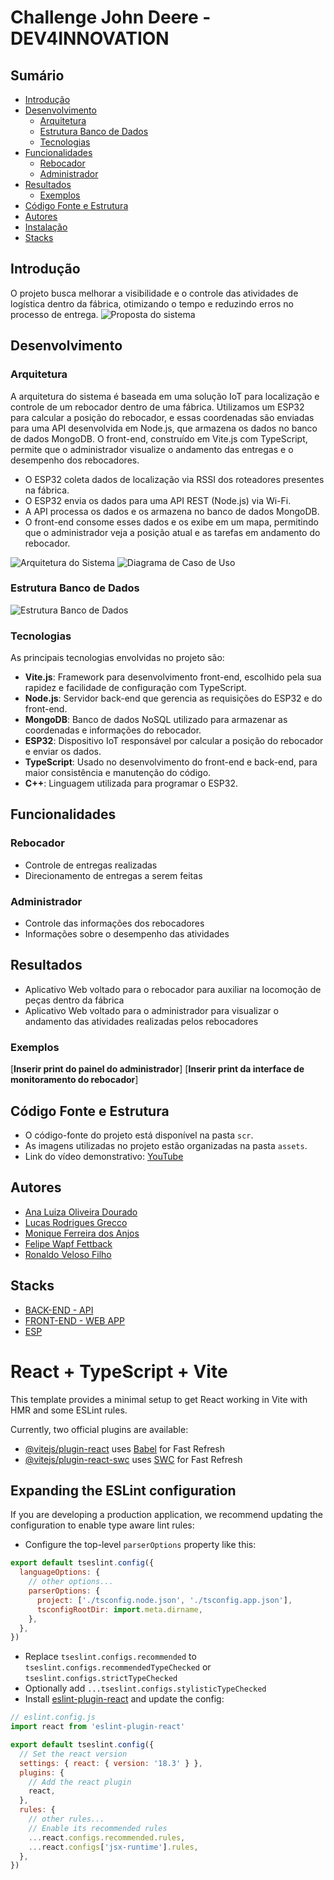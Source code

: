 
# Challenge John Deere - DEV4INNOVATION
## Sumário

- [Introdução](#introdução)
- [Desenvolvimento](#desenvolvimento)
  - [Arquitetura](#arquitetura)
  - [Estrutura Banco de Dados](#estrutura-banco-de-dados)
  - [Tecnologias](#tecnologias)
- [Funcionalidades](#funcionalidades)
  - [Rebocador](#rebocador)
  - [Administrador](#administrador)
- [Resultados](#resultados)
  - [Exemplos](#exemplos)
- [Código Fonte e Estrutura](#codigo-fonte-e-estrutura)
- [Autores](#autores)
- [Instalação](#react-+-typeScript-+-vite)
- [Stacks](#stacks)



## Introdução
O projeto busca melhorar a visibilidade e o controle das atividades de logística dentro da fábrica, otimizando o tempo e reduzindo erros no processo de entrega.
![Proposta do sistema](./src/assets/proposta.png)

## Desenvolvimento
### Arquitetura

A arquitetura do sistema é baseada em uma solução IoT para localização e controle de um rebocador dentro de uma fábrica. Utilizamos um ESP32 para calcular a posição do rebocador, e essas coordenadas são enviadas para uma API desenvolvida em Node.js, que armazena os dados no banco de dados MongoDB. O front-end, construído em Vite.js com TypeScript, permite que o administrador visualize o andamento das entregas e o desempenho dos rebocadores.

- O ESP32 coleta dados de localização via RSSI dos roteadores presentes na fábrica.
- O ESP32 envia os dados para uma API REST (Node.js) via Wi-Fi.
- A API processa os dados e os armazena no banco de dados MongoDB.
- O front-end consome esses dados e os exibe em um mapa, permitindo que o administrador veja a posição atual e as tarefas em andamento do rebocador.

![Arquitetura do Sistema](./src/assets/arquitetura.png)
![Diagrama de Caso de Uso](./src/assets/diagrama.png)

### Estrutura Banco de Dados
![Estrutura Banco de Dados](./src/assets/banco-de-dados.jpg)

### Tecnologias

As principais tecnologias envolvidas no projeto são:

- **Vite.js**: Framework para desenvolvimento front-end, escolhido pela sua rapidez e facilidade de configuração com TypeScript.
- **Node.js**: Servidor back-end que gerencia as requisições do ESP32 e do front-end.
- **MongoDB**: Banco de dados NoSQL utilizado para armazenar as coordenadas e informações do rebocador.
- **ESP32**: Dispositivo IoT responsável por calcular a posição do rebocador e enviar os dados.
- **TypeScript**: Usado no desenvolvimento do front-end e back-end, para maior consistência e manutenção do código.
- **C++**: Linguagem utilizada para programar o ESP32.

## Funcionalidades
### Rebocador
- Controle de entregas realizadas
- Direcionamento de entregas a serem feitas
### Administrador
- Controle das informações dos rebocadores
- Informações sobre o desempenho das atividades

## Resultados
- Aplicativo Web voltado para o rebocador para auxiliar na locomoção de peças dentro da fábrica
- Aplicativo Web voltado para o administrador para visualizar o andamento das atividades realizadas pelos rebocadores

### Exemplos
[**Inserir print do painel do administrador**]
[**Inserir print da interface de monitoramento do rebocador**]

## Código Fonte e Estrutura
- O código-fonte do projeto está disponível na pasta `scr`.
- As imagens utilizadas no projeto estão organizadas na pasta `assets`.
- Link do vídeo demonstrativo: [YouTube](https://link-do-video)

## Autores

- [Ana Luiza Oliveira Dourado](https://www.linkedin.com/in/ana-dourado/)
- [Lucas Rodrigues Grecco](https://www.linkedin.com/in/lucasrgrecco/)
- [Monique Ferreira dos Anjos](https://www.linkedin.com/in/ferreira-monique/)
- [Felipe Wapf Fettback](https://github.com/FelipeFettback)
- [Ronaldo Veloso Filho](https://www.linkedin.com/in/ronaldoveloso/)

## Stacks
- [BACK-END - API](https://github.com/An4lu/DeereGO-Back)
- [FRONT-END - WEB APP](https://github.com/An4lu/DeereGO)
- [ESP](https://github.com/lucvs07/deereGO-ESP)


# React + TypeScript + Vite

This template provides a minimal setup to get React working in Vite with HMR and some ESLint rules.

Currently, two official plugins are available:

- [@vitejs/plugin-react](https://github.com/vitejs/vite-plugin-react/blob/main/packages/plugin-react/README.md) uses [Babel](https://babeljs.io/) for Fast Refresh
- [@vitejs/plugin-react-swc](https://github.com/vitejs/vite-plugin-react-swc) uses [SWC](https://swc.rs/) for Fast Refresh

## Expanding the ESLint configuration

If you are developing a production application, we recommend updating the configuration to enable type aware lint rules:

- Configure the top-level `parserOptions` property like this:

```js
export default tseslint.config({
  languageOptions: {
    // other options...
    parserOptions: {
      project: ['./tsconfig.node.json', './tsconfig.app.json'],
      tsconfigRootDir: import.meta.dirname,
    },
  },
})
```

- Replace `tseslint.configs.recommended` to `tseslint.configs.recommendedTypeChecked` or `tseslint.configs.strictTypeChecked`
- Optionally add `...tseslint.configs.stylisticTypeChecked`
- Install [eslint-plugin-react](https://github.com/jsx-eslint/eslint-plugin-react) and update the config:

```js
// eslint.config.js
import react from 'eslint-plugin-react'

export default tseslint.config({
  // Set the react version
  settings: { react: { version: '18.3' } },
  plugins: {
    // Add the react plugin
    react,
  },
  rules: {
    // other rules...
    // Enable its recommended rules
    ...react.configs.recommended.rules,
    ...react.configs['jsx-runtime'].rules,
  },
})
```
